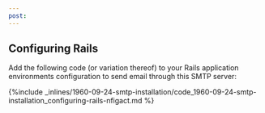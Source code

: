 ```yaml
---
post: 
---
```


## Configuring Rails

Add the following code (or variation thereof) to your Rails application environments configuration to send email through this SMTP server:



{%include _inlines/1960-09-24-smtp-installation/code_1960-09-24-smtp-installation_configuring-rails-nfigact.md %}



